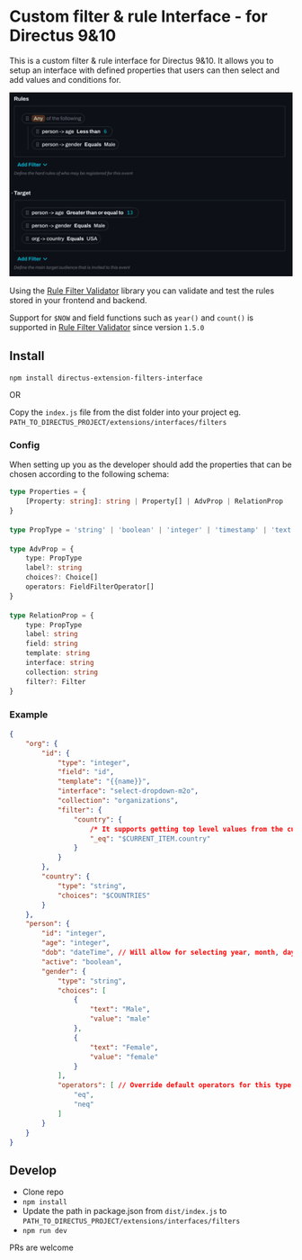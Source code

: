 # Custom filter & rule Interface - for Directus 9&10

This is a custom filter & rule interface for Directus 9&10. It allows you to setup an interface with defined properties that users can then select and add values and conditions for.

![preview](./preview.png)

Using the [Rule Filter Validator](https://github.com/u12206050/rule-filter-validator) library you can validate and test the rules stored in your frontend and backend.

Support for `$NOW` and field functions such as `year()` and `count()` is supported in [Rule Filter Validator](https://github.com/u12206050/rule-filter-validator) since version `1.5.0`


## Install

`npm install directus-extension-filters-interface`

OR

Copy the `index.js` file from the dist folder into your project eg. `PATH_TO_DIRECTUS_PROJECT/extensions/interfaces/filters`


### Config

When setting up you as the developer should add the properties that can be chosen according to the following schema:

``` ts
type Properties = {
    [Property: string]: string | Property[] | AdvProp | RelationProp
}

type PropType = 'string' | 'boolean' | 'integer' | 'timestamp' | 'text';

type AdvProp = {
    type: PropType
    label?: string
    choices?: Choice[]
    operators: FieldFilterOperator[]
}

type RelationProp = {
    type: PropType
    label: string
    field: string
    template: string
    interface: string
    collection: string
    filter?: Filter
}
```

### Example 

``` json
{
    "org": {
        "id": {
            "type": "integer",
            "field": "id",
            "template": "{{name}}",
            "interface": "select-dropdown-m2o",
            "collection": "organizations",
            "filter": {
                "country": {
                    /* It supports getting top level values from the current item */
                    "_eq": "$CURRENT_ITEM.country"
                }
            }
        },
        "country": {
            "type": "string",
            "choices": "$COUNTRIES"
        }
    },
    "person": {
        "id": "integer",
        "age": "integer",
        "dob": "dateTime", // Will allow for selecting year, month, day, minute and second
        "active": "boolean",
        "gender": {
            "type": "string",
            "choices": [
                {
                    "text": "Male",
                    "value": "male"
                },
                {
                    "text": "Female",
                    "value": "female"
                }
            ],
            "operators": [ // Override default operators for this type (@see @directus/utils/getFilterOperatorsForType) 
                "eq",
                "neq"
            ]
        }
    }
}
```


## Develop

 - Clone repo
 - `npm install`
 - Update the path in package.json from `dist/index.js` to 
    `PATH_TO_DIRECTUS_PROJECT/extensions/interfaces/filters`
 - `npm run dev`

 PRs are welcome
